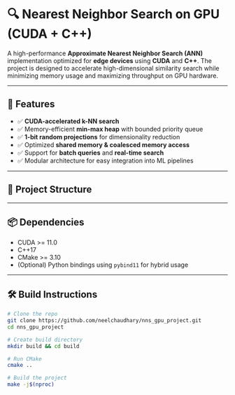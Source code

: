 # 🔍 Nearest Neighbor Search on GPU (CUDA + C++)

A high-performance **Approximate Nearest Neighbor Search (ANN)** implementation optimized for **edge devices** using **CUDA** and **C++**. The project is designed to accelerate high-dimensional similarity search while minimizing memory usage and maximizing throughput on GPU hardware.

---

## 🚀 Features

- ✅ **CUDA-accelerated k-NN search**
- ✅ Memory-efficient **min-max heap** with bounded priority queue
- ✅ **1-bit random projections** for dimensionality reduction
- ✅ Optimized **shared memory & coalesced memory access**
- ✅ Support for **batch queries** and **real-time search**
- ✅ Modular architecture for easy integration into ML pipelines

---

## 📁 Project Structure


---

## 📦 Dependencies

- CUDA >= 11.0
- C++17
- CMake >= 3.10
- (Optional) Python bindings using `pybind11` for hybrid usage

---

## 🛠️ Build Instructions

```bash
# Clone the repo
git clone https://github.com/neelchaudhary/nns_gpu_project.git
cd nns_gpu_project

# Create build directory
mkdir build && cd build

# Run CMake
cmake ..

# Build the project
make -j$(nproc)

